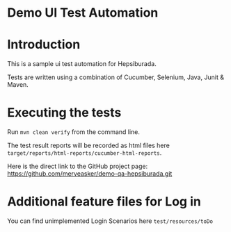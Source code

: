 # Demo UI Test Automation

# Introduction

This is a sample ui test automation for Hepsiburada.

Tests are written using a combination of Cucumber, Selenium, Java, Junit & Maven.

# Executing the tests
Run `mvn clean verify` from the command line.

The test result reports will be recorded as html files here `target/reports/html-reports/cucumber-html-reports`.

Here is the direct link to the GitHub project page: https://github.com/merveasker/demo-qa-hepsiburada.git

# Additional feature files for Log in

You can find unimplemented Login Scenarios here `test/resources/toDo`
